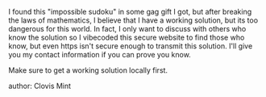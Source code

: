 I found this "impossible sudoku" in some gag gift I got, but after breaking the laws of mathematics, I believe that I have a working solution, but its too dangerous for this world. In fact, I only want to discuss with others who know the solution so I vibecoded this secure website to find those who know, but even https isn't secure enough to transmit this solution. I'll give you my contact information if you can prove you know.

Make sure to get a working solution locally first.

author: Clovis Mint
